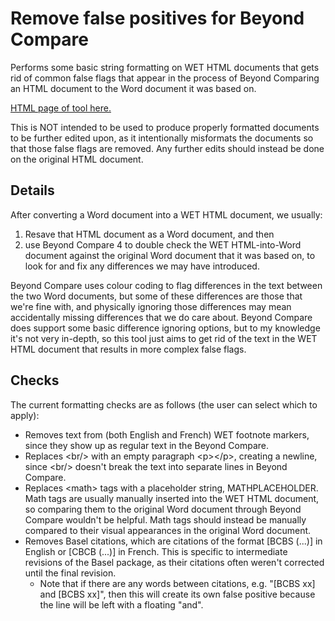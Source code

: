 # Remove false positives for Beyond Compare
Performs some basic string formatting on WET HTML documents that gets rid of common false flags that appear in the process of Beyond Comparing an HTML document to the Word document it was based on.

[HTML page of tool here.](bc_format.html)

This is NOT intended to be used to produce properly formatted documents to be further edited upon, as it intentionally misformats the documents so that those false flags are removed. Any further edits should instead be done on the original HTML document.

## Details

After converting a Word document into a WET HTML document, we usually:
1. Resave that HTML document as a Word document, and then
2. use Beyond Compare 4 to double check the WET HTML-into-Word document against the original Word document that it was based on, to look for and fix any differences we may have introduced.

Beyond Compare uses colour coding to flag differences in the text between the two Word documents, but some of these differences are those that we're fine with, and physically ignoring those differences may mean accidentally missing differences that we do care about. Beyond Compare does support some basic difference ignoring options, but to my knowledge it's not very in-depth, so this tool just aims to get rid of the text in the WET HTML document that results in more complex false flags.

## Checks

The current formatting checks are as follows (the user can select which to apply):

- Removes text from (both English and French) WET footnote markers, since they show up as regular text in the Beyond Compare.
- Replaces &lt;br/> with an empty paragraph &lt;p>&lt;/p>, creating a newline, since &lt;br/> doesn't break the text into separate lines in Beyond Compare.
- Replaces &lt;math> tags with a placeholder string, MATHPLACEHOLDER. Math tags are usually manually inserted into the WET HTML document, so comparing them to the original Word document through Beyond Compare wouldn't be helpful. Math tags should instead be manually compared to their visual appearances in the original Word document.
- Removes Basel citations, which are citations of the format [BCBS (...)] in English or [CBCB (...)] in French. This is specific to intermediate revisions of the Basel package, as their citations often weren't corrected until the final revision.
    - Note that if there are any words between citations, e.g. "[BCBS xx] and [BCBS xx]", then this will create its own false positive because the line will be left with a floating "and".

